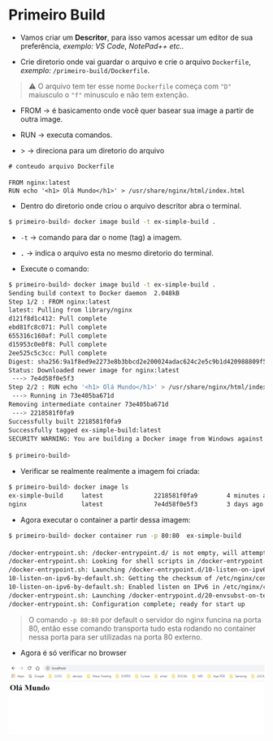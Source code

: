 # Primeiro **Build**

* Vamos criar um **Descritor**, para isso vamos acessar um editor de sua preferência, *exemplo:* *VS Code*, *NotePad++* *etc..*

* Crie diretorio onde vai guardar o arquivo e crie o arquivo `Dockerfile`, *exemplo:* `/primeiro-build/Dockerfile`.

> ⚠️ O arquivo tem ter esse nome `Dockerfile` começa com `"D"` maiusculo o `"f"` minusculo e não tem extenção.


* FROM &rarr; é basicamento onde você quer basear sua image a partir de outra image.

* RUN &rarr; executa comandos.
* \> &rarr; direciona para um diretorio do arquivo

```text
# conteudo arquivo Dockerfile

FROM nginx:latest
RUN echo '<h1> Olá Mundo</h1>' > /usr/share/nginx/html/index.html

```

* Dentro do diretorio onde criou o arquivo descritor abra o terminal.

```bash
$ primeiro-build> docker image build -t ex-simple-build .
```
* `-t`  &rarr; comando para dar o nome (tag) a imagem.

* **`.`**  &rarr; indica o arquivo esta no mesmo diretorio do terminal.

* Execute o comando: 
```bash
$ primeiro-build> docker image build -t ex-simple-build .
Sending build context to Docker daemon  2.048kB
Step 1/2 : FROM nginx:latest
latest: Pulling from library/nginx
d121f8d1c412: Pull complete
ebd81fc8c071: Pull complete
655316c160af: Pull complete
d15953c0e0f8: Pull complete
2ee525c5c3cc: Pull complete
Digest: sha256:9a1f8ed9e2273e8b3bbcd2e200024adac624c2e5c9b1d420988809f5c0c41a5e
Status: Downloaded newer image for nginx:latest
 ---> 7e4d58f0e5f3
Step 2/2 : RUN echo '<h1> Olá Mundo</h1>' > /usr/share/nginx/html/index.html
 ---> Running in 73e405ba671d
Removing intermediate container 73e405ba671d
 ---> 2218581f0fa9
Successfully built 2218581f0fa9
Successfully tagged ex-simple-build:latest
SECURITY WARNING: You are building a Docker image from Windows against a non-Windows Docker host. All files and directories added to build context will have '-rwxr-xr-x' permissions. It is recommended to double check and reset permissions for sensitive files and directories.

$ primeiro-build>
```

* Verificar se realmente realmente a imagem foi criada:

```bash
$ primeiro-build> docker image ls
ex-simple-build     latest              2218581f0fa9        4 minutes ago       133MB
nginx               latest              7e4d58f0e5f3        3 days ago          133MB

```

* Agora executar o container a partir dessa imagem:

```bash
$ primeiro-build> docker container run -p 80:80  ex-simple-build

/docker-entrypoint.sh: /docker-entrypoint.d/ is not empty, will attempt to perform configuration
/docker-entrypoint.sh: Looking for shell scripts in /docker-entrypoint.d/
/docker-entrypoint.sh: Launching /docker-entrypoint.d/10-listen-on-ipv6-by-default.sh
10-listen-on-ipv6-by-default.sh: Getting the checksum of /etc/nginx/conf.d/default.conf
10-listen-on-ipv6-by-default.sh: Enabled listen on IPv6 in /etc/nginx/conf.d/default.conf
/docker-entrypoint.sh: Launching /docker-entrypoint.d/20-envsubst-on-templates.sh
/docker-entrypoint.sh: Configuration complete; ready for start up
```

> O comando `-p 80:80` por default o servidor do nginx funcina na porta 80, então esse comando transporta tudo esta rodando no container nessa porta para ser utilizadas na porta 80 externo.

* Agora é só verificar no browser

![ima09](img/img09.PNG)



